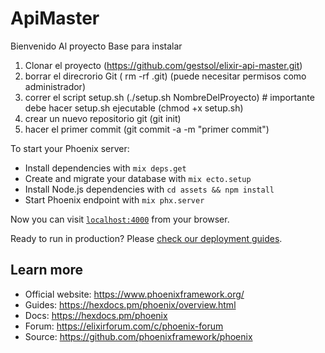 # ApiMaster

Bienvenido Al proyecto Base para instalar

1. Clonar el proyecto (https://github.com/gestsol/elixir-api-master.git)
2. borrar el direcrorio Git ( rm -rf .git) (puede necesitar permisos como administrador)
3. correr el script setup.sh (./setup.sh NombreDelProyecto) # importante debe hacer setup.sh ejecutable (chmod +x setup.sh)
4. crear un nuevo repositorio git (git init)
5. hacer el primer commit (git commit -a -m "primer commit")

To start your Phoenix server:

- Install dependencies with `mix deps.get`
- Create and migrate your database with `mix ecto.setup`
- Install Node.js dependencies with `cd assets && npm install`
- Start Phoenix endpoint with `mix phx.server`

Now you can visit [`localhost:4000`](http://localhost:4000) from your browser.

Ready to run in production? Please [check our deployment guides](https://hexdocs.pm/phoenix/deployment.html).

## Learn more

- Official website: https://www.phoenixframework.org/
- Guides: https://hexdocs.pm/phoenix/overview.html
- Docs: https://hexdocs.pm/phoenix
- Forum: https://elixirforum.com/c/phoenix-forum
- Source: https://github.com/phoenixframework/phoenix
